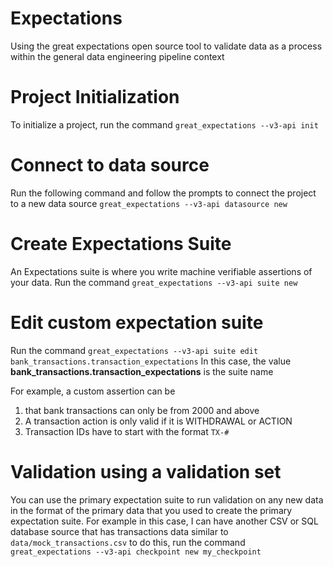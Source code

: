 # Expectations
Using the great expectations open source tool to validate data as a process within the general data engineering pipeline context

# Project Initialization
 To initialize a project, run the command `great_expectations --v3-api init`
# Connect to data source 
Run the following command and follow the prompts to connect the project to a new data source `great_expectations --v3-api datasource new`
# Create Expectations Suite

An Expectations suite is where you write machine verifiable assertions of your data. Run the command
`great_expectations --v3-api suite new`

# Edit custom expectation suite

Run the command `great_expectations --v3-api suite edit bank_transactions.transaction_expectations` In this case, the value **bank_transactions.transaction_expectations** is the suite name

For example, a custom assertion can be 
1. that bank transactions can only be from 2000 and above
2. A transaction action is only valid if it is WITHDRAWAL or ACTION
3. Transaction IDs have to start with the format `TX-#`

# Validation using a validation set
You can use the primary expectation suite to run validation on any new data in the format of the primary data that you used to create the primary expectation suite. For example in this case, I can have another CSV or SQL database source that has transactions data similar to `data/mock_transactions.csv` to do this, run the command `great_expectations --v3-api checkpoint new my_checkpoint`